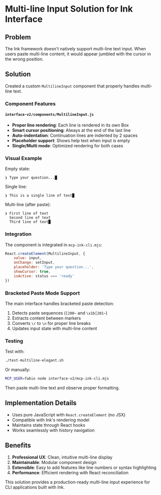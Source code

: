 # Multi-line Input Solution for Ink Interface

## Problem
The Ink framework doesn't natively support multi-line text input. When users paste multi-line content, it would appear jumbled with the cursor in the wrong position.

## Solution
Created a custom `MultilineInput` component that properly handles multi-line text.

### Component Features

#### `interface-v2/components/MultilineInput.js`
- **Proper line rendering**: Each line is rendered in its own Box
- **Smart cursor positioning**: Always at the end of the last line
- **Auto-indentation**: Continuation lines are indented by 2 spaces
- **Placeholder support**: Shows help text when input is empty
- **Single/Multi mode**: Optimized rendering for both cases

### Visual Example

Empty state:
```
❯ Type your question...█
```

Single line:
```
❯ This is a single line of text█
```

Multi-line (after paste):
```
❯ First line of text
  Second line of text
  Third line of text█
```

### Integration

The component is integrated in `mcp-ink-cli.mjs`:

```javascript
React.createElement(MultilineInput, {
    value: input,
    onChange: setInput,
    placeholder: 'Type your question...',
    showCursor: true,
    isActive: status === 'ready'
})
```

### Bracketed Paste Mode Support

The main interface handles bracketed paste detection:
1. Detects paste sequences (`[200~` and `\x1b[201~`)
2. Extracts content between markers
3. Converts `\r` to `\n` for proper line breaks
4. Updates input state with multi-line content

### Testing

Test with:
```bash
./test-multiline-elegant.sh
```

Or manually:
```bash
MCP_USER=fabio node interface-v2/mcp-ink-cli.mjs
```

Then paste multi-line text and observe proper formatting.

## Implementation Details

- Uses pure JavaScript with `React.createElement` (no JSX)
- Compatible with Ink's rendering model
- Maintains state through React hooks
- Works seamlessly with history navigation

## Benefits

1. **Professional UX**: Clean, intuitive multi-line display
2. **Maintainable**: Modular component design
3. **Extensible**: Easy to add features like line numbers or syntax highlighting
4. **Performance**: Efficient rendering with React reconciliation

This solution provides a production-ready multi-line input experience for CLI applications built with Ink.